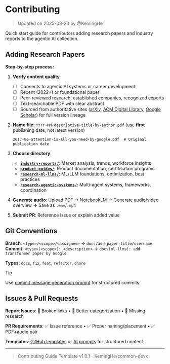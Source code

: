 # Contributing

> Updated on 2025-08-23 by @KemingHe

Quick start guide for contributors adding research papers and industry reports to the agentic AI collection.

## Adding Research Papers

**Step-by-step process:**

1. **Verify content quality**
   - [ ] Connects to agentic AI systems or career development  
   - [ ] Recent (2022+) or foundational paper
   - [ ] Peer-reviewed research, established companies, recognized experts  
   - [ ] Text-searchable PDF with clear abstract
   - [ ] Sourced from authoritative sites ([arXiv](https://arxiv.org/), [ACM Digital Library](https://dl.acm.org/), [Google Scholar](https://scholar.google.com/)) for full version lineage

2. **Name file**: `YYYY-MM-descriptive-title-by-author.pdf` (use **first** publishing date, not latest version)

   ```plaintext
   2017-06-attention-is-all-you-need-by-google.pdf  # Original publication date
   ```

3. **Choose directory**:
   - [**`industry-reports/`**](./industry-reports/): Market analysis, trends, workforce insights
   - [**`product-guides/`**](./product-guides/): Product documentation, certification programs  
   - [**`research-ml-llms/`**](./research-ml-llms/): ML/LLM foundations, optimization, best practices
   - [**`research-agentic-systems/`**](./research-agentic-systems/): Multi-agent systems, frameworks, coordination

4. **Generate audio**: Upload PDF → [NotebookLM](https://notebooklm.google.com) → Generate audio/video overview → Save as `.wav`/`.mp4`

5. **Submit PR**: Reference issue or explain added value

## Git Conventions

**Branch**: `<type>/<scope>/<assignee>` → `docs/add-paper-title/username`  
**Commit**: `<type>(<scope>): <description>` → `docs(ml-llms): add transformer paper by Google`

**Types**: `docs`, `fix`, `feat`, `refactor`, `chore`

> [!TIP]
> Use [commit message generation prompt](./prompts/prompt-commit-msg-gen.md) for structured commits.

## Issues & Pull Requests

**Report Issues**: 🔗 Broken links • 📁 Better categorization • 📄 Missing research

**PR Requirements**: ✅ Issue reference • ✅ Proper naming/placement • ✅ PDF+audio pair

**Templates**: [GitHub templates](./.github/) or [AI prompts](./prompts/) for structured content

---

> Contributing Guide Template v1.0.1 - KemingHe/common-devx
